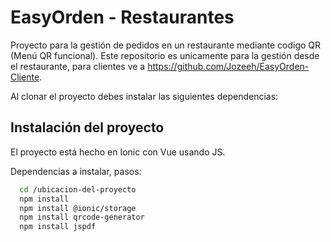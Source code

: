 # EasyOrden - Restaurantes

Proyecto para la gestión de pedidos en un restaurante mediante codigo QR (Menú QR funcional).
Este repositorio es unicamente para la gestión desde el restaurante, para clientes ve a https://github.com/Jozeeh/EasyOrden-Cliente.

Al clonar el proyecto debes instalar las siguientes dependencias:

## Instalación del proyecto

El proyecto está hecho en Ionic con Vue usando JS.

Dependencias a instalar, pasos:
```bash
  cd /ubicacion-del-proyecto
  npm install
  npm install @ionic/storage
  npm install qrcode-generator
  npm install jspdf
```
